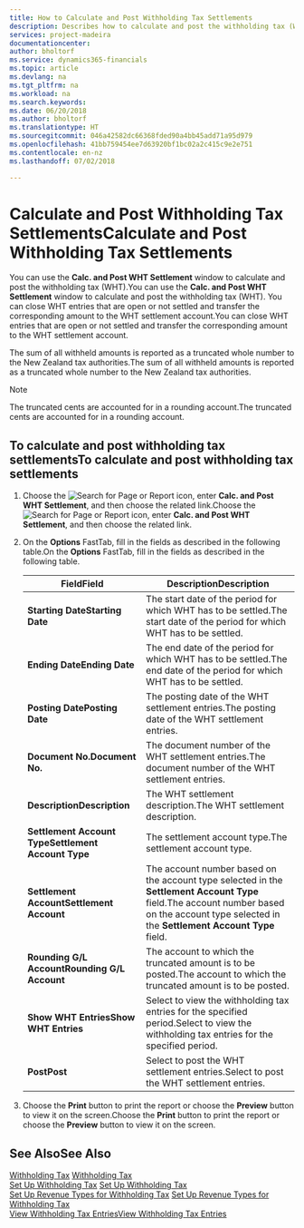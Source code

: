 ```yaml
---
title: How to Calculate and Post Withholding Tax Settlements
description: Describes how to calculate and post the withholding tax (WHT).
services: project-madeira
documentationcenter: 
author: bholtorf
ms.service: dynamics365-financials
ms.topic: article
ms.devlang: na
ms.tgt_pltfrm: na
ms.workload: na
ms.search.keywords: 
ms.date: 06/20/2018
ms.author: bholtorf
ms.translationtype: HT
ms.sourcegitcommit: 046a42582dc66368fded90a4bb45add71a95d979
ms.openlocfilehash: 41bb759454ee7d63920bf1bc02a2c415c9e2e751
ms.contentlocale: en-nz
ms.lasthandoff: 07/02/2018

---
```

# <a name="calculate-and-post-withholding-tax-settlements"></a><span data-ttu-id="f4d59-103">Calculate and Post Withholding Tax Settlements</span><span class="sxs-lookup"><span data-stu-id="f4d59-103">Calculate and Post Withholding Tax Settlements</span></span>
<span data-ttu-id="f4d59-104">You can use the **Calc. and Post WHT Settlement** window to calculate and post the withholding tax (WHT).</span><span class="sxs-lookup"><span data-stu-id="f4d59-104">You can use the **Calc. and Post WHT Settlement** window to calculate and post the withholding tax (WHT).</span></span> <span data-ttu-id="f4d59-105">You can close WHT entries that are open or not settled and transfer the corresponding amount to the WHT settlement account.</span><span class="sxs-lookup"><span data-stu-id="f4d59-105">You can close WHT entries that are open or not settled and transfer the corresponding amount to the WHT settlement account.</span></span>  

<span data-ttu-id="f4d59-106">The sum of all withheld amounts is reported as a truncated whole number to the New Zealand tax authorities.</span><span class="sxs-lookup"><span data-stu-id="f4d59-106">The sum of all withheld amounts is reported as a truncated whole number to the New Zealand tax authorities.</span></span>  

> [!NOTE]  
>  <span data-ttu-id="f4d59-107">The truncated cents are accounted for in a rounding account.</span><span class="sxs-lookup"><span data-stu-id="f4d59-107">The truncated cents are accounted for in a rounding account.</span></span>  

## <a name="to-calculate-and-post-withholding-tax-settlements"></a><span data-ttu-id="f4d59-108">To calculate and post withholding tax settlements</span><span class="sxs-lookup"><span data-stu-id="f4d59-108">To calculate and post withholding tax settlements</span></span>  

1.  <span data-ttu-id="f4d59-109">Choose the ![Search for Page or Report](../../media/ui-search/search_small.png "Search for Page or Report icon") icon, enter **Calc. and Post WHT Settlement**, and then choose the related link.</span><span class="sxs-lookup"><span data-stu-id="f4d59-109">Choose the ![Search for Page or Report](../../media/ui-search/search_small.png "Search for Page or Report icon") icon, enter **Calc. and Post WHT Settlement**, and then choose the related link.</span></span>  
2.  <span data-ttu-id="f4d59-110">On the **Options** FastTab, fill in the fields as described in the following table.</span><span class="sxs-lookup"><span data-stu-id="f4d59-110">On the **Options** FastTab, fill in the fields as described in the following table.</span></span>  

    |<span data-ttu-id="f4d59-111">Field</span><span class="sxs-lookup"><span data-stu-id="f4d59-111">Field</span></span>|<span data-ttu-id="f4d59-112">Description</span><span class="sxs-lookup"><span data-stu-id="f4d59-112">Description</span></span>|  
    |---------------------------------|---------------------------------------|  
    |<span data-ttu-id="f4d59-113">**Starting Date**</span><span class="sxs-lookup"><span data-stu-id="f4d59-113">**Starting Date**</span></span>|<span data-ttu-id="f4d59-114">The start date of the period for which WHT has to be settled.</span><span class="sxs-lookup"><span data-stu-id="f4d59-114">The start date of the period for which WHT has to be settled.</span></span>|  
    |<span data-ttu-id="f4d59-115">**Ending Date**</span><span class="sxs-lookup"><span data-stu-id="f4d59-115">**Ending Date**</span></span>|<span data-ttu-id="f4d59-116">The end date of the period for which WHT has to be settled.</span><span class="sxs-lookup"><span data-stu-id="f4d59-116">The end date of the period for which WHT has to be settled.</span></span>|  
    |<span data-ttu-id="f4d59-117">**Posting Date**</span><span class="sxs-lookup"><span data-stu-id="f4d59-117">**Posting Date**</span></span>|<span data-ttu-id="f4d59-118">The posting date of the WHT settlement entries.</span><span class="sxs-lookup"><span data-stu-id="f4d59-118">The posting date of the WHT settlement entries.</span></span>|  
    |<span data-ttu-id="f4d59-119">**Document No.**</span><span class="sxs-lookup"><span data-stu-id="f4d59-119">**Document No.**</span></span>|<span data-ttu-id="f4d59-120">The document number of the WHT settlement entries.</span><span class="sxs-lookup"><span data-stu-id="f4d59-120">The document number of the WHT settlement entries.</span></span>|  
    |<span data-ttu-id="f4d59-121">**Description**</span><span class="sxs-lookup"><span data-stu-id="f4d59-121">**Description**</span></span>|<span data-ttu-id="f4d59-122">The WHT settlement description.</span><span class="sxs-lookup"><span data-stu-id="f4d59-122">The WHT settlement description.</span></span>|  
    |<span data-ttu-id="f4d59-123">**Settlement Account Type**</span><span class="sxs-lookup"><span data-stu-id="f4d59-123">**Settlement Account Type**</span></span>|<span data-ttu-id="f4d59-124">The settlement account type.</span><span class="sxs-lookup"><span data-stu-id="f4d59-124">The settlement account type.</span></span>|  
    |<span data-ttu-id="f4d59-125">**Settlement Account**</span><span class="sxs-lookup"><span data-stu-id="f4d59-125">**Settlement Account**</span></span>|<span data-ttu-id="f4d59-126">The account number based on the account type selected in the **Settlement Account Type** field.</span><span class="sxs-lookup"><span data-stu-id="f4d59-126">The account number based on the account type selected in the **Settlement Account Type** field.</span></span>|  
    |<span data-ttu-id="f4d59-127">**Rounding G/L Account**</span><span class="sxs-lookup"><span data-stu-id="f4d59-127">**Rounding G/L Account**</span></span>|<span data-ttu-id="f4d59-128">The account to which the truncated amount is to be posted.</span><span class="sxs-lookup"><span data-stu-id="f4d59-128">The account to which the truncated amount is to be posted.</span></span>|  
    |<span data-ttu-id="f4d59-129">**Show WHT Entries**</span><span class="sxs-lookup"><span data-stu-id="f4d59-129">**Show WHT Entries**</span></span>|<span data-ttu-id="f4d59-130">Select to view the withholding tax entries for the specified period.</span><span class="sxs-lookup"><span data-stu-id="f4d59-130">Select to view the withholding tax entries for the specified period.</span></span>|  
    |<span data-ttu-id="f4d59-131">**Post**</span><span class="sxs-lookup"><span data-stu-id="f4d59-131">**Post**</span></span>|<span data-ttu-id="f4d59-132">Select to post the WHT settlement entries.</span><span class="sxs-lookup"><span data-stu-id="f4d59-132">Select to post the WHT settlement entries.</span></span>|  

3.  <span data-ttu-id="f4d59-133">Choose the **Print** button to print the report or choose the **Preview** button to view it on the screen.</span><span class="sxs-lookup"><span data-stu-id="f4d59-133">Choose the **Print** button to print the report or choose the **Preview** button to view it on the screen.</span></span>  

## <a name="see-also"></a><span data-ttu-id="f4d59-134">See Also</span><span class="sxs-lookup"><span data-stu-id="f4d59-134">See Also</span></span>  
 <span data-ttu-id="f4d59-135">[Withholding Tax](withholding-tax.md) </span><span class="sxs-lookup"><span data-stu-id="f4d59-135">[Withholding Tax](withholding-tax.md) </span></span>  
 <span data-ttu-id="f4d59-136">[Set Up Withholding Tax](how-to-set-up-withholding-tax.md) </span><span class="sxs-lookup"><span data-stu-id="f4d59-136">[Set Up Withholding Tax](how-to-set-up-withholding-tax.md) </span></span>  
 <span data-ttu-id="f4d59-137">[Set Up Revenue Types for Withholding Tax](how-to-set-up-revenue-types-for-withholding-tax.md) </span><span class="sxs-lookup"><span data-stu-id="f4d59-137">[Set Up Revenue Types for Withholding Tax](how-to-set-up-revenue-types-for-withholding-tax.md) </span></span>  
 [<span data-ttu-id="f4d59-138">View Withholding Tax Entries</span><span class="sxs-lookup"><span data-stu-id="f4d59-138">View Withholding Tax Entries</span></span>](how-to-view-withholding-tax-entries.md)

